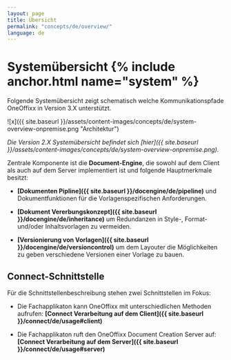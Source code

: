 ```yaml
---
layout: page
title: Übersicht
permalink: "concepts/de/overview/"
language: de
---
```


# Systemübersicht {% include anchor.html name="system" %}

Folgende Systemübersicht zeigt schematisch welche Kommunikationspfade OneOffixx in Version 3.X unterstützt. 

![x]({{ site.baseurl }}/assets/content-images/concepts/de/system-overview-onpremise.png "Architektur")

*Die Version 2.X Systemübersicht befindet sich [hier]({{ site.baseurl }}/assets/content-images/concepts/de/system-overview-onpremise.png).* 

Zentrale Komponente ist die __Document-Engine__, die sowohl auf dem Client als auch auf dem Server implementiert ist und folgende Hauptmerkmale besitzt:

* __[Dokumenten Pipline]({{ site.baseurl }}/docengine/de/pipeline)__ und Dokumentfunktionen für die Vorlagenspezifischen Anforderungen. 

* __[Dokument Vererbungskonzept]({{ site.baseurl }}/docengine/de/inheritance)__ um Redundanzen in Style-, Format- und/oder Inhaltsvorlagen zu vermeiden.

*  __[Versionierung von Vorlagen]({{ site.baseurl }}/docengine/de/versioncontrol)__ um dem Layouter die Möglichkeiten zu geben verschiedene Versionen einer Vorlage zu bauen.


## Connect-Schnittstelle

Für die Schnittstellenbeschreibung stehen zwei Schnittstellen im Fokus:

* Die Fachapplikaton kann OneOffixx mit unterschiedlichen Methoden aufrufen: __[Connect Verarbeitung auf dem Client]({{ site.baseurl }}/connect/de/usage#client)__

* Die Fachapplikaton ruft den OneOffixx Document Creation Server auf: __[Connect Verarbeitung auf dem Server]({{ site.baseurl }}/connect/de/usage#server)__

